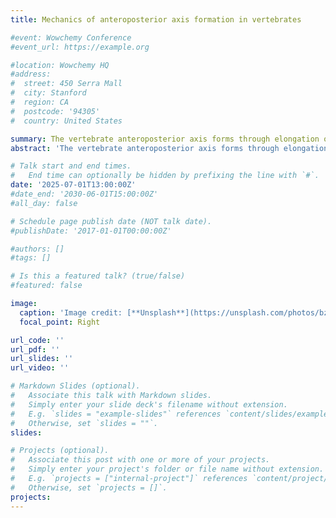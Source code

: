 ```yaml
---
title: Mechanics of anteroposterior axis formation in vertebrates

#event: Wowchemy Conference
#event_url: https://example.org

#location: Wowchemy HQ
#address:
#  street: 450 Serra Mall
#  city: Stanford
#  region: CA
#  postcode: '94305'
#  country: United States

summary: The vertebrate anteroposterior axis forms through elongation of multiple tissues during embryogenesis. This process is based on tissue-autonomous mechanisms of force generation and intertissue mechanical coupling whose failure leads to severe developmental anomalies such as body truncation and spina bifida. Similar to other morphogenetic modules, anteroposterior body extension requires both the rearrangement of existing materials—such as cells and extracellular matrix—and the local addition of new materials, i.e., anisotropic growth, through cell proliferation, cell growth, and matrix deposition. Numerous signaling pathways coordinate body axis formation via regulation of cell behavior during tissue rearrangements and/or volumetric growth. From a physical perspective, morphogenesis depends on both cell-generated forces and tissue material properties. As the spatiotemporal variation of these mechanical parameters has recently been explored in the context of vertebrate body elongation, the study of this process is likely to shed light on the cross talk between signaling and mechanics during morphogenesis.
abstract: 'The vertebrate anteroposterior axis forms through elongation of multiple tissues during embryogenesis. This process is based on tissue-autonomous mechanisms of force generation and intertissue mechanical coupling whose failure leads to severe developmental anomalies such as body truncation and spina bifida. Similar to other morphogenetic modules, anteroposterior body extension requires both the rearrangement of existing materials—such as cells and extracellular matrix—and the local addition of new materials, i.e., anisotropic growth, through cell proliferation, cell growth, and matrix deposition. Numerous signaling pathways coordinate body axis formation via regulation of cell behavior during tissue rearrangements and/or volumetric growth. From a physical perspective, morphogenesis depends on both cell-generated forces and tissue material properties. As the spatiotemporal variation of these mechanical parameters has recently been explored in the context of vertebrate body elongation, the study of this process is likely to shed light on the cross talk between signaling and mechanics during morphogenesis.'

# Talk start and end times.
#   End time can optionally be hidden by prefixing the line with `#`.
date: '2025-07-01T13:00:00Z'
#date_end: '2030-06-01T15:00:00Z'
#all_day: false

# Schedule page publish date (NOT talk date).
#publishDate: '2017-01-01T00:00:00Z'

#authors: []
#tags: []

# Is this a featured talk? (true/false)
#featured: false

image:
  caption: 'Image credit: [**Unsplash**](https://unsplash.com/photos/bzdhc5b3Bxs)'
  focal_point: Right

url_code: ''
url_pdf: ''
url_slides: ''
url_video: ''

# Markdown Slides (optional).
#   Associate this talk with Markdown slides.
#   Simply enter your slide deck's filename without extension.
#   E.g. `slides = "example-slides"` references `content/slides/example-slides.md`.
#   Otherwise, set `slides = ""`.
slides:

# Projects (optional).
#   Associate this post with one or more of your projects.
#   Simply enter your project's folder or file name without extension.
#   E.g. `projects = ["internal-project"]` references `content/project/deep-learning/index.md`.
#   Otherwise, set `projects = []`.
projects:
---
```

